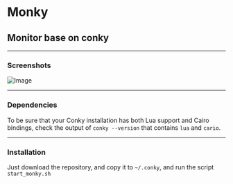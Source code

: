 # Monky
## Monitor base on conky

---

### Screenshots
![Image](../blob/master/screenshot.png?raw=true)

---

### Dependencies
To be sure that your Conky installation has both Lua support and Cairo bindings, check the output of `conky --version` that contains `lua` and `cario`.

---

### Installation
Just download the repository, and copy it to `~/.conky`, and run the script `start_monky.sh`
